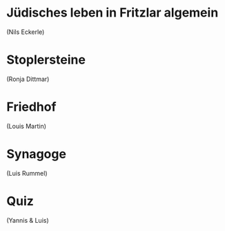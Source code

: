 # Jüdisches leben in Fritzlar algemein

(Nils Eckerle)

# Stoplersteine

(Ronja Dittmar)

# Friedhof

(Louis Martin)

# Synagoge

(Luis Rummel)

# Quiz

(Yannis & Luis)
